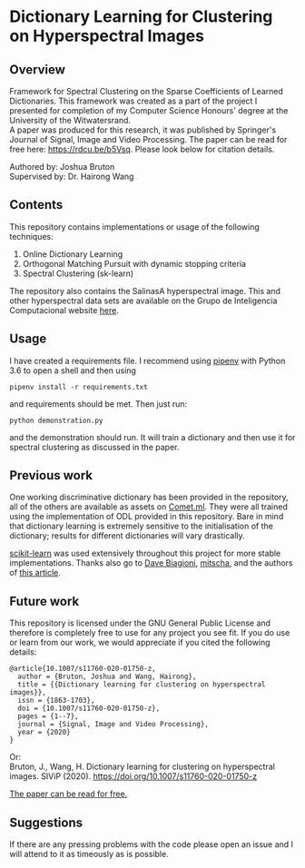 # Dictionary Learning for Clustering on Hyperspectral Images
## Overview
Framework for Spectral Clustering on the Sparse Coefficients of Learned Dictionaries. This framework was created as a part of the project I presented for completion of my Computer Science Honours' degree at the University of the Witwatersrand.  
A paper was produced for this research, it was published by Springer's Journal of Signal, Image and Video Processing. The paper can be read for free here: https://rdcu.be/b5Vsq. Please look below for citation details.

Authored by: Joshua Bruton  
Supervised by: Dr. Hairong Wang

## Contents
This repository contains implementations or usage of the following techniques:
1. Online Dictionary Learning
2. Orthogonal Matching Pursuit with dynamic stopping criteria
3. Spectral Clustering (sk-learn)

The repository also contains the SalinasA hyperspectral image. This and other hyperspectral data sets are available on the Grupo de Inteligencia Computacional website [here](http://www.ehu.eus/ccwintco/index.php/Hyperspectral_Remote_Sensing_Scenes).

## Usage
I have created a requirements file. I recommend using [pipenv](https://pypi.org/project/pipenv/) with Python 3.6 to open a shell and then using
~~~
pipenv install -r requirements.txt
~~~
and requirements should be met. Then just run:
~~~
python demonstration.py
~~~
and the demonstration should run. It will train a dictionary and then use it for spectral clustering as discussed in the paper.
## Previous work
One working discriminative dictionary has been provided in the repository, all of the others are available as assets on [Comet.ml](https://www.comet.ml/joshuabruton/honours-project/view/). They were all trained using the implementation of ODL provided in this repository. Bare in mind that dictionary learning is extremely sensitive to the initialisation of the dictionary; results for different dictionaries will vary drastically.  
  
[scikit-learn](https://scikit-learn.org/stable/) was used extensively throughout this project for more stable implementations. Thanks also go to [Dave Biagioni](https://github.com/davebiagioni/pyomp/blob/master/omp.py), [mitscha](https://github.com/mitscha/ssc_mps_py/blob/master/matchingpursuit.py), and the authors of [this article](https://dl.acm.org/citation.cfm?id=1553463).

## Future work
This repository is licensed under the GNU General Public License and therefore is completely free to use for any project you see fit. If you do use or learn from our work, we would appreciate if you cited the following details:
```
@article{10.1007/s11760-020-01750-z, 
  author = {Bruton, Joshua and Wang, Hairong}, 
  title = {{Dictionary learning for clustering on hyperspectral images}}, 
  issn = {1863-1703}, 
  doi = {10.1007/s11760-020-01750-z},
  pages = {1--7}, 
  journal = {Signal, Image and Video Processing}, 
  year = {2020}
}

```
Or:    
Bruton, J., Wang, H. Dictionary learning for clustering on hyperspectral images. SIViP (2020). https://doi.org/10.1007/s11760-020-01750-z

[The paper can be read for free.](https://rdcu.be/b5Vsq)

## Suggestions
If there are any pressing problems with the code please open an issue and I will attend to it as timeously as is possible.
